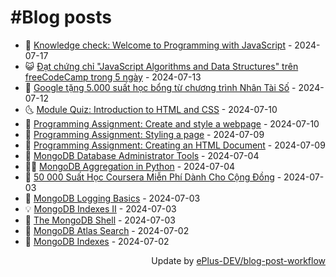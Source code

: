 # #Blog posts
<!-- BLOG-POST-LIST:START -->
- 🧰 [Knowledge check: Welcome to Programming with JavaScript](https://eplus.dev/knowledge-check-welcome-to-programming-with-javascript) - 2024-07-17
- 😺 [Đạt chứng chỉ &quot;JavaScript Algorithms and Data Structures&quot; trên freeCodeCamp trong 5 ngày](https://eplus.dev/dat-chung-chi-javascript-algorithms-and-data-structures-tren-freecodecamp-trong-5-ngay) - 2024-07-13
- 🗽 [Google tặng 5.000 suất học bổng từ chương trình Nhân Tài Số](https://eplus.dev/google-tang-5000-suat-hoc-bong-tu-chuong-trinh-nhan-tai-so) - 2024-07-12
- 🌜 [Module Quiz: Introduction to HTML and CSS](https://eplus.dev/module-quiz-introduction-to-html-and-css) - 2024-07-10
- 📝 [Programming Assignment: Create and style a webpage](https://eplus.dev/programming-assignment-create-and-style-a-webpage) - 2024-07-10
- 🚀 [Programming Assignment: Styling a page](https://eplus.dev/programming-assignment-styling-a-page) - 2024-07-09
- 💼 [Programming Assignment: Creating an HTML Document](https://eplus.dev/programming-assignment-creating-an-html-document) - 2024-07-09
- 🦣 [MongoDB Database Administrator Tools](https://eplus.dev/mongodb-database-administrator-tools) - 2024-07-04
- 👨‍🏫 [MongoDB Aggregation in Python](https://eplus.dev/mongodb-aggregation-in-python) - 2024-07-04
- 🔭 [50 000 Suất Học Coursera Miễn Phí Dành Cho Cộng Đồng](https://eplus.dev/50-000-suat-hoc-coursera-mien-phi-danh-cho-cong-dong) - 2024-07-03
- 🤡 [MongoDB Logging Basics](https://eplus.dev/mongodb-logging-basics) - 2024-07-03
- 💡 [MongoDB Indexes II](https://eplus.dev/mongodb-indexes-ii) - 2024-07-03
- 🦣 [The MongoDB Shell](https://eplus.dev/the-mongodb-shell) - 2024-07-03
- 💪 [MongoDB Atlas Search](https://eplus.dev/mongodb-atlas-search) - 2024-07-02
- 🤡 [MongoDB Indexes](https://eplus.dev/mongodb-indexes) - 2024-07-02<!-- BLOG-POST-LIST:END -->
<div align="right">
  Update by <a target="_blank"
    href="https://github.com/ePlus-DEV/blog-post-workflow">ePlus-DEV/blog-post-workflow</a>
</div>
